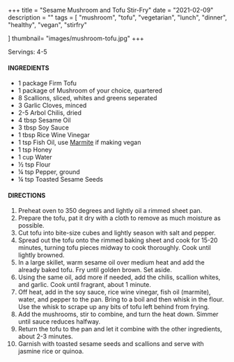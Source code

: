 +++
title = "Sesame Mushroom and Tofu Stir-Fry"
date = "2021-02-09"
description = ""
tags = [
    "mushroom",
    "tofu",
    "vegetarian",
    "lunch",
    "dinner",
    "healthy",
    "vegan",
    "stirfry"

]
thumbnail= "images/mushroom-tofu.jpg"
+++

Servings: 4-5<!--more-->

#### INGREDIENTS 

* 1 package Firm Tofu 
* 1 package of Mushroom of your choice, quartered 
* 8 Scallions, sliced, whites and greens seperated
* 3 Garlic Cloves, minced
* 2-5 Arbol Chilis, dried
* 4 tbsp Sesame Oil
* 3 tbsp Soy Sauce 
* 1 tbsp Rice Wine Vinegar 
* 1 tsp Fish Oil, use [Marmite](https://amzn.to/2Ovg8wi) if making vegan  
* 1 tsp Honey 
* 1 cup Water 
* ½ tsp Flour 
* ¼ tsp Pepper, ground 
* ¼ tsp Toasted Sesame Seeds   

#### DIRECTIONS 

1. Preheat oven to 350 degrees and lightly oil a rimmed sheet pan. 
2. Prepare the tofu, pat it dry with a cloth to remove as much moisture as possible. 
3. Cut tofu into bite-size cubes and lightly season with salt and pepper. 
4. Spread out the tofu onto the rimmed baking sheet and cook for 15-20 minutes, turning tofu pieces midway to cook thoroughly. Cook until lightly browned. 
5. In a large skillet, warm sesame oil over medium heat and add the already baked tofu. Fry until golden brown. Set aside. 
6. Using the same oil, add more if needed, add the chilis, scallion whites, and garlic. Cook until fragrant, about 1 minute. 
8. Off heat, add in the soy sauce, rice wine vinegar, fish oil (marmite), water, and pepper to the pan. Bring to a boil and then whisk in the flour. Use the whisk to scrape up any bits of tofu left behind from frying. 
9. Add the mushrooms, stir to combine, and turn the heat down. Simmer until sauce reduces halfway. 
10. Return the tofu to the pan and let it combine with the other ingredients, about 2-3 minutes.
11. Garnish with toasted sesame seeds and scallions and serve with jasmine rice or quinoa.  
